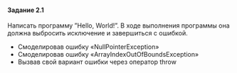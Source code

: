 #### Задание 2.1
Написать программу ”Hello, World!”. В ходе выполнения программы она должна выбросить исключение и завершиться с ошибкой.
- Смоделировав ошибку «NullPointerException»
- Смоделировав ошибку «ArrayIndexOutOfBoundsException»
- Вызвав свой вариант ошибки через оператор throw
